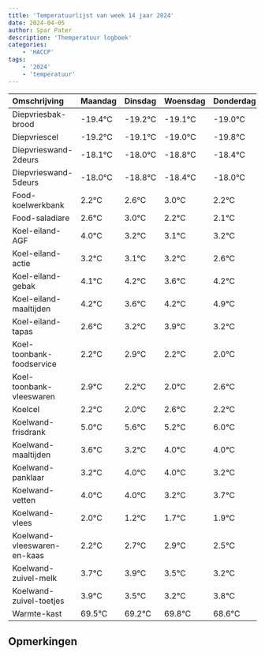 ```yaml
---
title: 'Temperatuurlijst van week 14 jaar 2024'
date: 2024-04-05
author: Spar Pater
description: 'Themperatuur logboek'
categories:
    - 'HACCP'
tags:
    - '2024'
    - 'temperatuur'
---
```

|Omschrijving|Maandag|Dinsdag|Woensdag|Donderdag|Vrijdag|Zaterdag|Zondag|
|:---|:---|:---|:---|:---|:---|:---|:---|
|Diepvriesbak-brood|-19.4°C|-19.2°C|-19.1°C|-19.0°C|-19.8°C| | |
|Diepvriescel|-19.2°C|-19.1°C|-19.0°C|-19.8°C|-19.4°C| | |
|Diepvrieswand-2deurs|-18.1°C|-18.0°C|-18.8°C|-18.4°C|-18.0°C| | |
|Diepvrieswand-5deurs|-18.0°C|-18.8°C|-18.4°C|-18.0°C|-18.8°C| | |
|Food-koelwerkbank|2.2°C|2.6°C|3.0°C|2.2°C|2.1°C| | |
|Food-saladiare|2.6°C|3.0°C|2.2°C|2.1°C|2.2°C| | |
|Koel-eiland-AGF|4.0°C|3.2°C|3.1°C|3.2°C|2.6°C| | |
|Koel-eiland-actie|3.2°C|3.1°C|3.2°C|2.6°C|3.2°C| | |
|Koel-eiland-gebak|4.1°C|4.2°C|3.6°C|4.2°C|4.9°C| | |
|Koel-eiland-maaltijden|4.2°C|3.6°C|4.2°C|4.9°C|4.2°C| | |
|Koel-eiland-tapas|2.6°C|3.2°C|3.9°C|3.2°C|3.0°C| | |
|Koel-toonbank-foodservice|2.2°C|2.9°C|2.2°C|2.0°C|2.6°C| | |
|Koel-toonbank-vleeswaren|2.9°C|2.2°C|2.0°C|2.6°C|2.2°C| | |
|Koelcel|2.2°C|2.0°C|2.6°C|2.2°C|3.0°C| | |
|Koelwand-frisdrank|5.0°C|5.6°C|5.2°C|6.0°C|6.0°C| | |
|Koelwand-maaltijden|3.6°C|3.2°C|4.0°C|4.0°C|3.2°C| | |
|Koelwand-panklaar|3.2°C|4.0°C|4.0°C|3.2°C|3.7°C| | |
|Koelwand-vetten|4.0°C|4.0°C|3.2°C|3.7°C|3.9°C| | |
|Koelwand-vlees|2.0°C|1.2°C|1.7°C|1.9°C|1.5°C| | |
|Koelwand-vleeswaren-en-kaas|2.2°C|2.7°C|2.9°C|2.5°C|2.2°C| | |
|Koelwand-zuivel-melk|3.7°C|3.9°C|3.5°C|3.2°C|3.8°C| | |
|Koelwand-zuivel-toetjes|3.9°C|3.5°C|3.2°C|3.8°C|2.6°C| | |
|Warmte-kast|69.5°C|69.2°C|69.8°C|68.6°C|69.1°C| | |

## Opmerkingen


